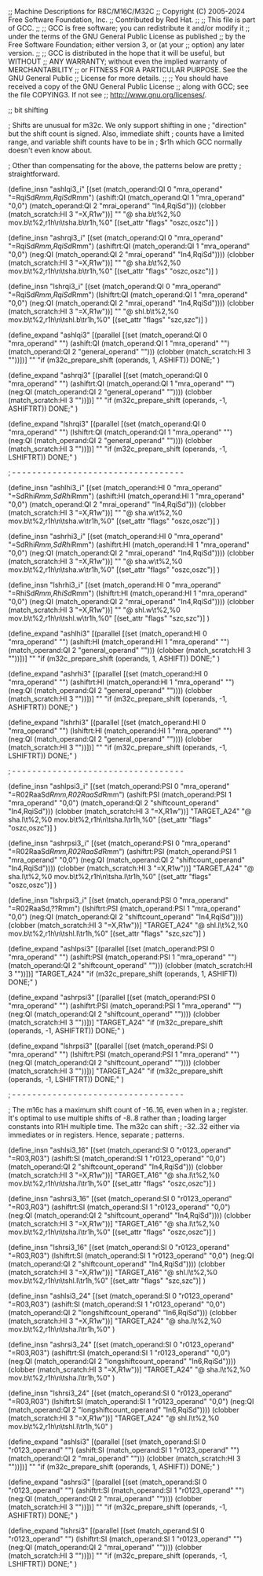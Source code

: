 ;; Machine Descriptions for R8C/M16C/M32C
;; Copyright (C) 2005-2024 Free Software Foundation, Inc.
;; Contributed by Red Hat.
;;
;; This file is part of GCC.
;;
;; GCC is free software; you can redistribute it and/or modify it
;; under the terms of the GNU General Public License as published
;; by the Free Software Foundation; either version 3, or (at your
;; option) any later version.
;;
;; GCC is distributed in the hope that it will be useful, but WITHOUT
;; ANY WARRANTY; without even the implied warranty of MERCHANTABILITY
;; or FITNESS FOR A PARTICULAR PURPOSE.  See the GNU General Public
;; License for more details.
;;
;; You should have received a copy of the GNU General Public License
;; along with GCC; see the file COPYING3.  If not see
;; <http://www.gnu.org/licenses/>.

;; bit shifting

; Shifts are unusual for m32c.  We only support shifting in one
; "direction" but the shift count is signed.  Also, immediate shift
; counts have a limited range, and variable shift counts have to be in
; $r1h which GCC normally doesn't even know about.

; Other than compensating for the above, the patterns below are pretty
; straightforward.

(define_insn "ashlqi3_i"
  [(set (match_operand:QI 0 "mra_operand" "=RqiSd*Rmm,RqiSd*Rmm")
	(ashift:QI (match_operand:QI 1 "mra_operand" "0,0")
		   (match_operand:QI 2 "mrai_operand" "In4,RqiSd")))
   (clobber (match_scratch:HI 3 "=X,R1w"))]
  ""
  "@
   sha.b\t%2,%0
   mov.b\t%2,r1h\n\tsha.b\tr1h,%0"
  [(set_attr "flags" "oszc,oszc")]
  )

(define_insn "ashrqi3_i"
  [(set (match_operand:QI 0 "mra_operand" "=RqiSd*Rmm,RqiSd*Rmm")
	(ashiftrt:QI (match_operand:QI 1 "mra_operand" "0,0")
		     (neg:QI (match_operand:QI 2 "mrai_operand" "In4,RqiSd"))))
   (clobber (match_scratch:HI 3 "=X,R1w"))]
  ""
  "@
   sha.b\t%2,%0
   mov.b\t%2,r1h\n\tsha.b\tr1h,%0"
  [(set_attr "flags" "oszc,oszc")]
  )

(define_insn "lshrqi3_i"
  [(set (match_operand:QI 0 "mra_operand" "=RqiSd*Rmm,RqiSd*Rmm")
	(lshiftrt:QI (match_operand:QI 1 "mra_operand" "0,0")
		     (neg:QI (match_operand:QI 2 "mrai_operand" "In4,RqiSd"))))
   (clobber (match_scratch:HI 3 "=X,R1w"))]
  ""
  "@
   shl.b\t%2,%0
   mov.b\t%2,r1h\n\tshl.b\tr1h,%0"
  [(set_attr "flags" "szc,szc")]
  )


(define_expand "ashlqi3"
  [(parallel [(set (match_operand:QI 0 "mra_operand" "")
	(ashift:QI (match_operand:QI 1 "mra_operand" "")
		   (match_operand:QI 2 "general_operand" "")))
   (clobber (match_scratch:HI 3 ""))])]
  ""
  "if (m32c_prepare_shift (operands, 1, ASHIFT))
     DONE;"
  )

(define_expand "ashrqi3"
  [(parallel [(set (match_operand:QI 0 "mra_operand" "")
	(ashiftrt:QI (match_operand:QI 1 "mra_operand" "")
		     (neg:QI (match_operand:QI 2 "general_operand" ""))))
   (clobber (match_scratch:HI 3 ""))])]
  ""
  "if (m32c_prepare_shift (operands, -1, ASHIFTRT))
     DONE;"
  )

(define_expand "lshrqi3"
  [(parallel [(set (match_operand:QI 0 "mra_operand" "")
		   (lshiftrt:QI (match_operand:QI 1 "mra_operand" "")
				(neg:QI (match_operand:QI 2 "general_operand" ""))))
	      (clobber (match_scratch:HI 3 ""))])]
  ""
  "if (m32c_prepare_shift (operands, -1, LSHIFTRT))
     DONE;"
  )

; - - - - - - - - - - - - - - - - - - - - - - - - - - - - - - - - - -

(define_insn "ashlhi3_i"
  [(set (match_operand:HI 0 "mra_operand" "=SdRhi*Rmm,SdRhi*Rmm")
	(ashift:HI (match_operand:HI 1 "mra_operand" "0,0")
		   (match_operand:QI 2 "mrai_operand" "In4,RqiSd")))
   (clobber (match_scratch:HI 3 "=X,R1w"))]
  ""
  "@
   sha.w\t%2,%0
   mov.b\t%2,r1h\n\tsha.w\tr1h,%0"
  [(set_attr "flags" "oszc,oszc")]
  )

(define_insn "ashrhi3_i"
  [(set (match_operand:HI 0 "mra_operand" "=SdRhi*Rmm,SdRhi*Rmm")
	(ashiftrt:HI (match_operand:HI 1 "mra_operand" "0,0")
		     (neg:QI (match_operand:QI 2 "mrai_operand" "In4,RqiSd"))))
   (clobber (match_scratch:HI 3 "=X,R1w"))]
  ""
  "@
   sha.w\t%2,%0
   mov.b\t%2,r1h\n\tsha.w\tr1h,%0"
  [(set_attr "flags" "oszc,oszc")]
  )

(define_insn "lshrhi3_i"
  [(set (match_operand:HI 0 "mra_operand" "=RhiSd*Rmm,RhiSd*Rmm")
	(lshiftrt:HI (match_operand:HI 1 "mra_operand" "0,0")
		     (neg:QI (match_operand:QI 2 "mrai_operand" "In4,RqiSd"))))
   (clobber (match_scratch:HI 3 "=X,R1w"))]
  ""
  "@
   shl.w\t%2,%0
   mov.b\t%2,r1h\n\tshl.w\tr1h,%0"
  [(set_attr "flags" "szc,szc")]
  )


(define_expand "ashlhi3"
  [(parallel [(set (match_operand:HI 0 "mra_operand" "")
		   (ashift:HI (match_operand:HI 1 "mra_operand" "")
			      (match_operand:QI 2 "general_operand" "")))
	      (clobber (match_scratch:HI 3 ""))])]
  ""
  "if (m32c_prepare_shift (operands, 1, ASHIFT))
     DONE;"
  )

(define_expand "ashrhi3"
  [(parallel [(set (match_operand:HI 0 "mra_operand" "")
		   (ashiftrt:HI (match_operand:HI 1 "mra_operand" "")
				(neg:QI (match_operand:QI 2 "general_operand" ""))))
	      (clobber (match_scratch:HI 3 ""))])]
  ""
  "if (m32c_prepare_shift (operands, -1, ASHIFTRT))
     DONE;"
  )

(define_expand "lshrhi3"
  [(parallel [(set (match_operand:HI 0 "mra_operand" "")
		   (lshiftrt:HI (match_operand:HI 1 "mra_operand" "")
				(neg:QI (match_operand:QI 2 "general_operand" ""))))
	      (clobber (match_scratch:HI 3 ""))])]
  ""
  "if (m32c_prepare_shift (operands, -1, LSHIFTRT))
     DONE;"
  )




; - - - - - - - - - - - - - - - - - - - - - - - - - - - - - - - - - -


(define_insn "ashlpsi3_i"
  [(set (match_operand:PSI 0 "mra_operand" "=R02RaaSd*Rmm,R02RaaSd*Rmm")
	(ashift:PSI (match_operand:PSI 1 "mra_operand" "0,0")
		    (match_operand:QI 2 "shiftcount_operand" "In4,RqiSd")))
   (clobber (match_scratch:HI 3 "=X,R1w"))]
  "TARGET_A24"
  "@
   sha.l\t%2,%0
   mov.b\t%2,r1h\n\tsha.l\tr1h,%0"
  [(set_attr "flags" "oszc,oszc")]
  )

(define_insn "ashrpsi3_i"
  [(set (match_operand:PSI 0 "mra_operand" "=R02RaaSd*Rmm,R02RaaSd*Rmm")
	(ashiftrt:PSI (match_operand:PSI 1 "mra_operand" "0,0")
		      (neg:QI (match_operand:QI 2 "shiftcount_operand" "In4,RqiSd"))))
   (clobber (match_scratch:HI 3 "=X,R1w"))]
  "TARGET_A24"
  "@
   sha.l\t%2,%0
   mov.b\t%2,r1h\n\tsha.l\tr1h,%0"
  [(set_attr "flags" "oszc,oszc")]
  )

(define_insn "lshrpsi3_i"
  [(set (match_operand:PSI 0 "mra_operand" "=R02RaaSd,??Rmm")
	(lshiftrt:PSI (match_operand:PSI 1 "mra_operand" "0,0")
		      (neg:QI (match_operand:QI 2 "shiftcount_operand" "In4,RqiSd"))))
   (clobber (match_scratch:HI 3 "=X,R1w"))]
  "TARGET_A24"
  "@
   shl.l\t%2,%0
   mov.b\t%2,r1h\n\tshl.l\tr1h,%0"
  [(set_attr "flags" "szc,szc")]
  )


(define_expand "ashlpsi3"
  [(parallel [(set (match_operand:PSI 0 "mra_operand" "")
		   (ashift:PSI (match_operand:PSI 1 "mra_operand" "")
			       (match_operand:QI 2 "shiftcount_operand" "")))
	      (clobber (match_scratch:HI 3 ""))])]
  "TARGET_A24"
  "if (m32c_prepare_shift (operands, 1, ASHIFT))
     DONE;"
  )

(define_expand "ashrpsi3"
  [(parallel [(set (match_operand:PSI 0 "mra_operand" "")
		   (ashiftrt:PSI (match_operand:PSI 1 "mra_operand" "")
				 (neg:QI (match_operand:QI 2 "shiftcount_operand" ""))))
	      (clobber (match_scratch:HI 3 ""))])]
  "TARGET_A24"
  "if (m32c_prepare_shift (operands, -1, ASHIFTRT))
     DONE;"
  )

(define_expand "lshrpsi3"
  [(parallel [(set (match_operand:PSI 0 "mra_operand" "")
		   (lshiftrt:PSI (match_operand:PSI 1 "mra_operand" "")
				 (neg:QI (match_operand:QI 2 "shiftcount_operand" ""))))
	      (clobber (match_scratch:HI 3 ""))])]
  "TARGET_A24"
  "if (m32c_prepare_shift (operands, -1, LSHIFTRT))
     DONE;"
  )

; - - - - - - - - - - - - - - - - - - - - - - - - - - - - - - - - - -

; The m16c has a maximum shift count of -16..16, even when in a
; register.  It's optimal to use multiple shifts of -8..8 rather than
; loading larger constants into R1H multiple time.  The m32c can shift
; -32..32 either via immediates or in registers.  Hence, separate
; patterns.


(define_insn "ashlsi3_16"
  [(set (match_operand:SI 0 "r0123_operand" "=R03,R03")
	(ashift:SI (match_operand:SI 1 "r0123_operand" "0,0")
		   (match_operand:QI 2 "shiftcount_operand" "In4,RqiSd")))
   (clobber (match_scratch:HI 3 "=X,R1w"))]
  "TARGET_A16"
  "@
   sha.l\t%2,%0
   mov.b\t%2,r1h\n\tsha.l\tr1h,%0"
  [(set_attr "flags" "oszc,oszc")]
  )

(define_insn "ashrsi3_16"
  [(set (match_operand:SI 0 "r0123_operand" "=R03,R03")
	(ashiftrt:SI (match_operand:SI 1 "r0123_operand" "0,0")
		     (neg:QI (match_operand:QI 2 "shiftcount_operand" "In4,RqiSd"))))
   (clobber (match_scratch:HI 3 "=X,R1w"))]
  "TARGET_A16"
  "@
   sha.l\t%2,%0
   mov.b\t%2,r1h\n\tsha.l\tr1h,%0"
  [(set_attr "flags" "oszc,oszc")]
  )

(define_insn "lshrsi3_16"
  [(set (match_operand:SI 0 "r0123_operand" "=R03,R03")
	(lshiftrt:SI (match_operand:SI 1 "r0123_operand" "0,0")
		     (neg:QI (match_operand:QI 2 "shiftcount_operand" "In4,RqiSd"))))
   (clobber (match_scratch:HI 3 "=X,R1w"))]
  "TARGET_A16"
  "@
   shl.l\t%2,%0
   mov.b\t%2,r1h\n\tshl.l\tr1h,%0"
  [(set_attr "flags" "szc,szc")]
  )



(define_insn "ashlsi3_24"
  [(set (match_operand:SI 0 "r0123_operand" "=R03,R03")
	(ashift:SI (match_operand:SI 1 "r0123_operand" "0,0")
		   (match_operand:QI 2 "longshiftcount_operand" "In6,RqiSd")))
   (clobber (match_scratch:HI 3 "=X,R1w"))]
  "TARGET_A24"
  "@
   sha.l\t%2,%0
   mov.b\t%2,r1h\n\tsha.l\tr1h,%0"
  )

(define_insn "ashrsi3_24"
  [(set (match_operand:SI 0 "r0123_operand" "=R03,R03")
	(ashiftrt:SI (match_operand:SI 1 "r0123_operand" "0,0")
		     (neg:QI (match_operand:QI 2 "longshiftcount_operand" "In6,RqiSd"))))
   (clobber (match_scratch:HI 3 "=X,R1w"))]
  "TARGET_A24"
  "@
   sha.l\t%2,%0
   mov.b\t%2,r1h\n\tsha.l\tr1h,%0"
  )

(define_insn "lshrsi3_24"
  [(set (match_operand:SI 0 "r0123_operand" "=R03,R03")
	(lshiftrt:SI (match_operand:SI 1 "r0123_operand" "0,0")
		     (neg:QI (match_operand:QI 2 "longshiftcount_operand" "In6,RqiSd"))))
   (clobber (match_scratch:HI 3 "=X,R1w"))]
  "TARGET_A24"
  "@
   shl.l\t%2,%0
   mov.b\t%2,r1h\n\tshl.l\tr1h,%0"
  )




(define_expand "ashlsi3"
  [(parallel [(set (match_operand:SI 0 "r0123_operand" "")
		   (ashift:SI (match_operand:SI 1 "r0123_operand" "")
			      (match_operand:QI 2 "mrai_operand" "")))
	      (clobber (match_scratch:HI 3 ""))])]
  ""
  "if (m32c_prepare_shift (operands, 1, ASHIFT))
     DONE;"
  )

(define_expand "ashrsi3"
  [(parallel [(set (match_operand:SI 0 "r0123_operand" "")
		   (ashiftrt:SI (match_operand:SI 1 "r0123_operand" "")
				(neg:QI (match_operand:QI 2 "mrai_operand" ""))))
	      (clobber (match_scratch:HI 3 ""))])]
  ""
  "if (m32c_prepare_shift (operands, -1, ASHIFTRT))
     DONE;"
  )

(define_expand "lshrsi3"
  [(parallel [(set (match_operand:SI 0 "r0123_operand" "")
		   (lshiftrt:SI (match_operand:SI 1 "r0123_operand" "")
				(neg:QI (match_operand:QI 2 "mrai_operand" ""))))
	      (clobber (match_scratch:HI 3 ""))])]
  ""
  "if (m32c_prepare_shift (operands, -1, LSHIFTRT))
     DONE;"
  )
